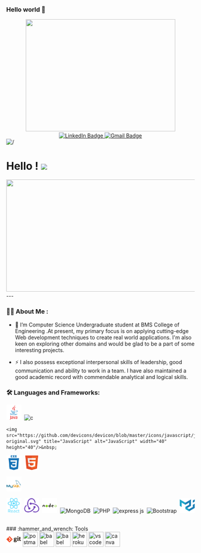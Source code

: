 ### Hello world 👋

<!--
**pragathiyp/pragathiyp** is a ✨ _special_ ✨ repository because its `README.md` (this file) appears on your GitHub profile.

Here are some ideas to get you started:

- 🔭 I’m currently working on ...
- 🌱 I’m currently learning ...
- 👯 I’m looking to collaborate on ...
- 🤔 I’m looking for help with ...
- 💬 Ask me about ...
- 📫 How to reach me: ...
- 😄 Pronouns: ...
- ⚡ Fun fact: ...
-->
<div id="header" align="center">
  <img src="https://media.giphy.com/media/L1R1tvI9svkIWwpVYr/giphy.gif" width="400" height="300"/>
</div>

<div id="badges" align="center">
  <a href="https://www.linkedin.com/in/pragathi-y-p-351795223/">
    <img src="https://img.shields.io/badge/LinkedIn-blue?style=for-the-badge&logo=linkedin&logoColor=white" alt="LinkedIn Badge"/>
  </a>
  <a href="pragathiyp2352@gmail.com">
    <img src="https://img.shields.io/badge/Gmail-D14836?style=for-the-badge&logo=gmail&logoColor=white" alt="Gmail Badge"/>
  </a>
</div>
<img src="https://komarev.com/ghpvc/?username=pragathiyp&style=flat-square&color=blue" alt="/">
<h1>
  Hello !
  <img src="https://media.giphy.com/media/hvRJCLFzcasrR4ia7z/giphy.gif" width="30px"/>
</h1>
<div align="center">
  <img src="https://giphy.com/gifs/765ccrAiB0g9z6EApL" width="600" height="300"/>
</div>
---

### :woman_technologist: About Me :
- :telescope: I’m Computer Science Undergraduate student at BMS College of Engineering .At present, my primary focus is on applying cutting-edge Web development techniques to create real world applications. I'm also keen on exploring other domains and would be glad to be a part of some interesting projects.

- :zap: I also possess exceptional interpersonal skills of leadership, good communication and ability to work in a team. I have also maintained a good academic record with commendable analytical and logical skills.


### :hammer_and_wrench: Languages and Frameworks:
<div>
  <img src="https://github.com/devicons/devicon/blob/master/icons/java/java-original-wordmark.svg" title="Java" alt="Java" width="40" height="40"/>&nbsp;
    <img src="https://github.com/devicons/devicon/blob/master/icons/java/c-original-wordmark.svg" title="c" alt="c" width="40" height="40"/>&nbsp;

    <img src="https://github.com/devicons/devicon/blob/master/icons/javascript/javascript-original.svg" title="JavaScript" alt="JavaScript" width="40" height="40"/>&nbsp;
  <img src="https://github.com/devicons/devicon/blob/master/icons/css3/css3-plain-wordmark.svg"  title="CSS3" alt="CSS" width="40" height="40"/>&nbsp;
  <img src="https://github.com/devicons/devicon/blob/master/icons/html5/html5-original.svg" title="HTML5" alt="HTML" width="40" height="40"/>&nbsp;

 
  <img src="https://github.com/devicons/devicon/blob/master/icons/mysql/mysql-original-wordmark.svg" title="MySQL"  alt="MySQL" width="40" height="40"/>&nbsp;

  <img src="https://github.com/devicons/devicon/blob/master/icons/react/react-original-wordmark.svg" title="React" alt="React" width="40" height="40"/>&nbsp;
  <img src="https://github.com/devicons/devicon/blob/master/icons/redux/redux-original.svg" title="Redux" alt="Redux " width="40" height="40"/>&nbsp;
  <img src="https://github.com/devicons/devicon/blob/master/icons/nodejs/nodejs-original-wordmark.svg" title="NodeJS" alt="NodeJS" width="40" height="40"/>&nbsp;
  <img src="https://img.shields.io/badge/MongoDB-4EA94B?style=for-the-badge&logo=mongodb&logoColor=white" title="MongoDB" alt="MongoDB" width="40" height="40"/>&nbsp;
    <img src="https://img.shields.io/badge/PHP-777BB4?style=for-the-badge&logo=php&logoColor=white" title="PHP" alt="PHP" width="40" height="40"/>&nbsp; 
  <img src="https://img.shields.io/badge/Express.js-000000?style=for-the-badge&logo=express&logoColor=white" title="expressJs" alt="express js" width="40" height="40"/>&nbsp;
    <img src="https://img.shields.io/badge/Bootstrap-563D7C?style=for-the-badge&logo=bootstrap&logoColor=white" title="bootstrap" alt="Bootstrap" width="40" height="40"/>&nbsp;
  <img src="https://github.com/devicons/devicon/blob/master/icons/materialui/materialui-original.svg" title="Material UI" alt="Material UI" width="40" height="40"/>&nbsp;
</div>
### :hammer_and_wrench: Tools
<div>
    <img src="https://github.com/devicons/devicon/blob/master/icons/git/git-original-wordmark.svg" title="Git" **alt="Git" width="40" height="40"/>
    <img src="https://img.shields.io/badge/Postman-FF6C37?style=for-the-badge&logo=Postman&logoColor=white" title="postman" **alt="postman" width="40" height="40"/>  <img src="https://github.com/devicons/devicon/blob/master/icons/git/babel-original-wordmark.svg" title="babel" **alt="babel" width="40" height="40"/>
       <img src="https://github.com/devicons/devicon/blob/master/icons/git/canva-original-wordmark.svg" title="babel" **alt="babel" width="40" height="40"/>
  <img src="https://github.com/devicons/devicon/blob/master/icons/git/heroku-original-wordmark.svg" title="heroku" **alt="babel" width="40" height="40"/>
  <img src="https://github.com/devicons/devicon/blob/master/icons/git/vscode-original-wordmark.svg" title="vscode" **alt="vscode" width="40" height="40"/>
  <img src="https://github.com/devicons/devicon/blob/master/icons/git/canva-original-wordmark.svg" title="canva" **alt="canva" width="40" height="40"/>
  

  
</div>
